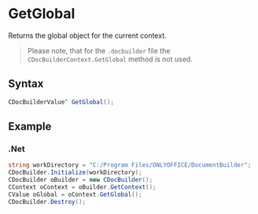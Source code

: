 # GetGlobal

Returns the global object for the current context.

> Please note, that for the `.docbuilder` file the `CDocBuilderContext.GetGlobal` method is not used.

## Syntax

```cs
CDocBuilderValue^ GetGlobal();
```

## Example

### .Net

```cs
string workDirectory = "C:/Program Files/ONLYOFFICE/DocumentBuilder";
CDocBuilder.Initialize(workDirectory);
CDocBuilder oBuilder = new CDocBuilder();
CContext oContext = oBuilder.GetContext();
CValue oGlobal = oContext.GetGlobal();
CDocBuilder.Destroy();
```
